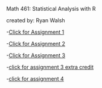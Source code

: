 Math 461: Statistical Analysis with R

created by: Ryan Walsh





-[Click for Assignment 1](Assignment-1.html)

-[Click for Assignment 2](assignment2.html)

-[Click for Assignment 3](assignment3.html)

-[click for assignment 3 extra credit](assignment3ExtraCredit.html)

-[click for assignment 4](assignment4.html)
